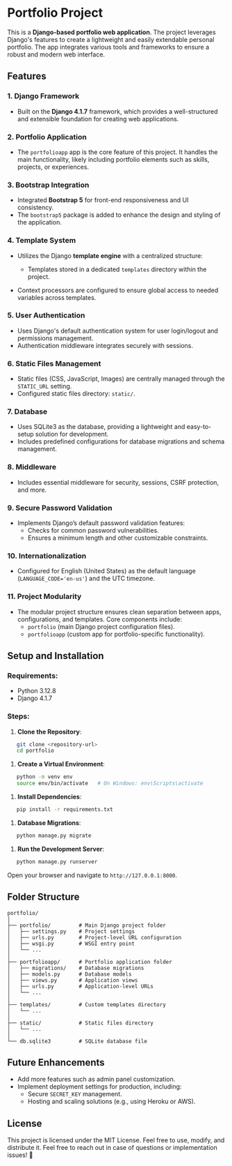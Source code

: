 # Portfolio Project

This is a **Django-based portfolio web application**. The project leverages Django's features to create a lightweight
and easily extendable personal portfolio. The app integrates various tools and frameworks to ensure a robust and modern
web interface.

## Features

### 1. **Django Framework**

- Built on the **Django 4.1.7** framework, which provides a well-structured and extensible foundation for creating web
  applications.

### 2. **Portfolio Application**

- The `portfolioapp` app is the core feature of this project. It handles the main functionality, likely including
  portfolio elements such as skills, projects, or experiences.

### 3. **Bootstrap Integration**

- Integrated **Bootstrap 5** for front-end responsiveness and UI consistency.
- The `bootstrap5` package is added to enhance the design and styling of the application.

### 4. **Template System**

- Utilizes the Django **template engine** with a centralized structure:
    - Templates stored in a dedicated `templates` directory within the project.

- Context processors are configured to ensure global access to needed variables across templates.

### 5. **User Authentication**

- Uses Django's default authentication system for user login/logout and permissions management.
- Authentication middleware integrates securely with sessions.

### 6. **Static Files Management**

- Static files (CSS, JavaScript, Images) are centrally managed through the `STATIC_URL` setting.
- Configured static files directory: `static/`.

### 7. **Database**

- Uses SQLite3 as the database, providing a lightweight and easy-to-setup solution for development.
- Includes predefined configurations for database migrations and schema management.

### 8. **Middleware**

- Includes essential middleware for security, sessions, CSRF protection, and more.

### 9. **Secure Password Validation**

- Implements Django’s default password validation features:
    - Checks for common password vulnerabilities.
    - Ensures a minimum length and other customizable constraints.

### 10. **Internationalization**

- Configured for English (United States) as the default language (`LANGUAGE_CODE='en-us'`) and the UTC timezone.

### 11. **Project Modularity**

- The modular project structure ensures clean separation between apps, configurations, and templates. Core components
  include:
    - `portfolio` (main Django project configuration files).
    - `portfolioapp` (custom app for portfolio-specific functionality).

## Setup and Installation

### Requirements:

- Python 3.12.8
- Django 4.1.7

### Steps:

1. **Clone the Repository**:

``` bash
   git clone <repository-url>
   cd portfolio
```

1. **Create a Virtual Environment**:

``` bash
   python -m venv env
   source env/bin/activate   # On Windows: env\Scripts\activate
```

1. **Install Dependencies**:

``` bash
   pip install -r requirements.txt
```

1. **Database Migrations**:

``` bash
   python manage.py migrate
```

1. **Run the Development Server**:

``` bash
   python manage.py runserver
```

Open your browser and navigate to `http://127.0.0.1:8000`.

## Folder Structure

``` 
portfolio/
│
├── portfolio/         # Main Django project folder
│   ├── settings.py    # Project settings
│   ├── urls.py        # Project-level URL configuration
│   ├── wsgi.py        # WSGI entry point
│   └── ...
│
├── portfolioapp/      # Portfolio application folder
│   ├── migrations/    # Database migrations
│   ├── models.py      # Database models
│   ├── views.py       # Application views
│   ├── urls.py        # Application-level URLs
│   └── ...
│
├── templates/         # Custom templates directory
│   └── ...
│
├── static/            # Static files directory
│   └── ...
│
└── db.sqlite3         # SQLite database file
```

## Future Enhancements

- Add more features such as admin panel customization.
- Implement deployment settings for production, including:
    - Secure `SECRET_KEY` management.
    - Hosting and scaling solutions (e.g., using Heroku or AWS).

## License

This project is licensed under the MIT License. Feel free to use, modify, and distribute it.
Feel free to reach out in case of questions or implementation issues! 🎉
